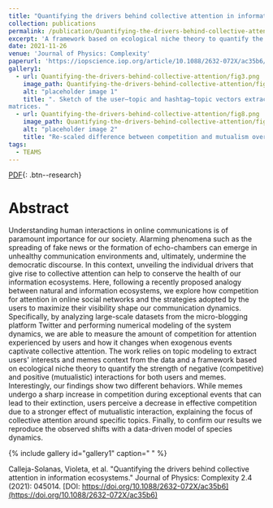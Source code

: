 ```yaml
---
title: "Quantifying the drivers behind collective attention in information ecosystems"
collection: publications
permalink: /publication/Quantifying-the-drivers-behind-collective-attention
excerpt: 'A framework based on ecological niche theory to quantify the strength of competitive and mutualistic interactions for users and #, and how they change when events captivate collective attention'
date: 2021-11-26
venue: 'Journal of Physics: Complexity'
paperurl: 'https://iopscience.iop.org/article/10.1088/2632-072X/ac35b6/pdf'
gallery1:
  - url: Quantifying-the-drivers-behind-collective-attention/fig3.png
    image_path: Quantifying-the-drivers-behind-collective-attention/fig3.png
    alt: "placeholder image 1"
    title: ". Sketch of the user–topic and hashtag–topic vectors extraction method and creation of the competitive and mutualistic
matrices. "
  - url: Quantifying-the-drivers-behind-collective-attention/fig8.png
    image_path: Quantifying-the-drivers-behind-collective-attention/fig8.png
    alt: "placeholder image 2"
    title: "Re-scaled difference between competition and mutualism over the different periods." 
tags:
  - TEAMS
---
```


[PDF](https://iopscience.iop.org/article/10.1088/2632-072X/ac35b6/pdf){: .btn--research}

# Abstract
Understanding human interactions in online communications is of paramount importance for our society. Alarming phenomena such as the spreading of fake news or the formation of echo-chambers can emerge in unhealthy communication environments and, ultimately, undermine the democratic discourse. In this context, unveiling the individual drivers that give rise to collective attention can help to conserve the health of our information ecosystems. Here, following a recently proposed analogy between natural and information ecosystems, we explore how competition for attention in online social networks and the strategies adopted by the users to maximize their visibility shape our communication dynamics. Specifically, by analyzing large-scale datasets from the micro-blogging platform Twitter and performing numerical modeling of the system dynamics, we are able to measure the amount of competition for attention experienced by users and how it changes when exogenous events captivate collective attention. The work relies on topic modeling to extract users' interests and memes context from the data and a framework based on ecological niche theory to quantify the strength of negative (competitive) and positive (mutualistic) interactions for both users and memes. Interestingly, our findings show two different behaviors. While memes undergo a sharp increase in competition during exceptional events that can lead to their extinction, users perceive a decrease in effective competition due to a stronger effect of mutualistic interaction, explaining the focus of collective attention around specific topics. Finally, to confirm our results we reproduce the observed shifts with a data-driven model of species dynamics.

{% include gallery id="gallery1" caption=" " %}


Calleja-Solanas, Violeta, et al. "Quantifying the drivers behind collective attention in information ecosystems." Journal of Physics: Complexity 2.4 (2021): 045014. [DOI: https://doi.org/10.1088/2632-072X/ac35b6](https://doi.org/10.1088/2632-072X/ac35b6)

